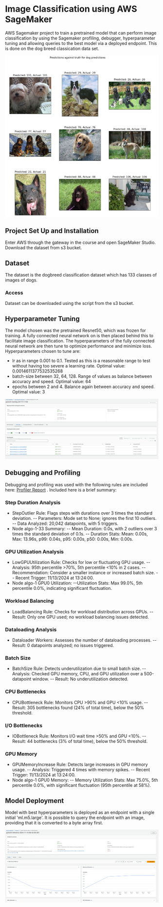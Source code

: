# Image Classification using AWS SageMaker

AWS Sagemaker project to train a pretrained model that can perform image classification by using the Sagemaker profiling, debugger, hyperparameter tuning and allowing queries to the best model via a deployed endpoint. This is done on the dog breed classication data set.

![Dog Predictions](Screenshots/dogPredictions.png)


## Project Set Up and Installation
Enter AWS through the gateway in the course and open SageMaker Studio. 
Download the dataset from s3 bucket. 

## Dataset
The dataset is the dogbreed classification dataset which has 133 classes of images of dogs.

### Access
Dataset can be downloaded using the script from the s3 bucket.

## Hyperparameter Tuning
The model chosen was the pretrained Resnet50, which was frozen for training. A fully connected neural network on is then placed behind this to facilitate image classification. The hyperparameters of the fully connected neural network are then tune to optimize performance and minimize loss. Hyperparameters chosen to tune are: 
- lr as in range 0.001 to 0.1. Tested as this is a reasonable range to test without having too severe a learning rate. Optimal value: 0.0014611377532535268
- batch-size between 32, 64, 128. Range of values as balance between accuracy and speed. Optimal value: 64 
- epochs between 2 and 4. Balance again between accuracy and speed. Optimal value: 3

![Hyperparameter Training](./Screenshots/HPTuningJobs2.png)

## Debugging and Profiling
Debugging and profiling was used with the following rules are included here: [Profiler Report](./ProfilerReport/profiler-output/profiler-report.html)
. Included here is a brief summary:
### Step Duration Analysis
- StepOutlier Rule: Flags steps with durations over 3 times the standard deviation.
-- Parameters: Mode set to None; ignores the first 10 outliers.
-- Data Analyzed: 20,042 datapoints, with 5 triggers.
- Node algo-1-33 Summary:
-- Mean Duration: 0.0s, with 2 outliers over 3 times the standard deviation of 0.1s.
-- Duration Stats: Mean: 0.00s, Max: 13.96s, p99: 0.04s, p95: 0.00s, p50: 0.00s, Min: 0.00s.
### GPU Utilization Analysis
- LowGPUUtilization Rule: Checks for low or fluctuating GPU usage.
-- Analysis: 95th percentile >70%, 5th percentile <10% in 2 cases.
-- Recommendation: Consider a smaller instance or increased batch size.
-- Recent Trigger: 11/13/2024 at 13:24:00.
- Node algo-1 GPU0 Utilization:
--Utilization Stats: Max 99.0%, 5th percentile 0.0%, indicating significant fluctuation.
### Workload Balancing
- LoadBalancing Rule: Checks for workload distribution across GPUs.
-- Result: Only one GPU used; no workload balancing issues detected.
### Dataloading Analysis
- Dataloader Workers: Assesses the number of dataloading processes.
-- Result: 0 datapoints analyzed; no issues triggered.
### Batch Size
- BatchSize Rule: Detects underutilization due to small batch size.
-- Analysis: Checked GPU memory, CPU, and GPU utilization over a 500-datapoint window.
-- Result: No underutilization detected.
### CPU Bottlenecks
- CPUBottleneck Rule: Monitors CPU >90% and GPU <10% usage.
-- Result: 305 bottlenecks found (24% of total time), below the 50% threshold.
### I/O Bottlenecks
- IOBottleneck Rule: Monitors I/O wait time >50% and GPU <10%.
-- Result: 44 bottlenecks (3% of total time), below the 50% threshold.
### GPU Memory
- GPUMemoryIncrease Rule: Detects large increases in GPU memory usage.
-- Analysis: Triggered 4 times with memory spikes.
-- Recent Trigger: 11/13/2024 at 13:24:00.
- Node algo-1 GPU0 Memory:
-- Memory Utilization Stats: Max 75.0%, 5th percentile 0.0%, with significant fluctuation (95th percentile at 58%).

## Model Deployment
Model with best hyperparameters is deployed as an endpoint with a single initial 'ml.m5.large'. It is possible to query the endpoint with an image, providing that it is converted to a byte array first. 

![Endpoint operation](./Screenshots/Endpoint_operation.png)

